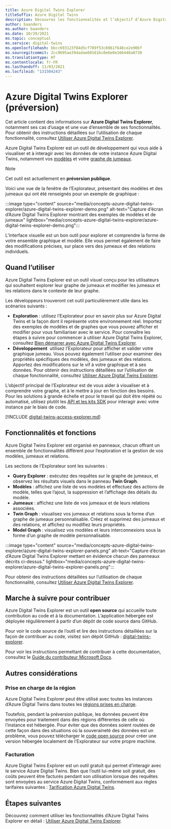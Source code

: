 ```yaml
---
title: Azure Digital Twins Explorer
titleSuffix: Azure Digital Twins
description: Découvrez les fonctionnalités et l’objectif d’Azure Digital Twins Explorer et quand il peut être utile pour visualiser des modèles numériques, des jumeaux et des graphiques.
author: baanders
ms.author: baanders
ms.date: 10/29/2021
ms.topic: conceptual
ms.service: digital-twins
ms.openlocfilehash: bbcc693123f84d5cf789f53c8961f648ce2e90bf
ms.sourcegitcommit: 2cc9695ae394adae60161bc0e6e0e166440a0730
ms.translationtype: HT
ms.contentlocale: fr-FR
ms.lasthandoff: 11/03/2021
ms.locfileid: "131504243"
---
```

# <a name="azure-digital-twins-explorer-preview"></a>Azure Digital Twins Explorer (préversion)

Cet article contient des informations sur **Azure Digital Twins Explorer**, notamment ses cas d’usage et une vue d’ensemble de ses fonctionnalités. Pour obtenir des instructions détaillées sur l’utilisation de chaque fonctionnalité, consultez [Utiliser Azure Digital Twins Explorer](how-to-use-azure-digital-twins-explorer.md).

Azure Digital Twins Explorer est un outil de développement qui vous aide à visualiser et à interagir avec les données de votre instance Azure Digital Twins, notamment vos [modèles](concepts-models.md) et votre [graphe de jumeaux](concepts-twins-graph.md). 

>[!NOTE]
>Cet outil est actuellement en **préversion publique**.

Voici une vue de la fenêtre de l’Explorateur, présentant des modèles et des jumeaux qui ont été renseignés pour un exemple de graphique :

:::image type="content" source="media/concepts-azure-digital-twins-explorer/azure-digital-twins-explorer-demo.png" alt-text="Capture d’écran d’Azure Digital Twins Explorer montrant des exemples de modèles et de jumeaux" lightbox="media/concepts-azure-digital-twins-explorer/azure-digital-twins-explorer-demo.png":::

L’interface visuelle est un bon outil pour explorer et comprendre la forme de votre ensemble graphique et modèle. Elle vous permet également de faire des modifications précises, sur place vers des jumeaux et des relations individuels.

## <a name="when-to-use"></a>Quand l’utiliser

Azure Digital Twins Explorer est un outil visuel conçu pour les utilisateurs qui souhaitent explorer leur graphe de jumeaux et modifier les jumeaux et les relations dans le contexte de leur graphe.

Les développeurs trouveront cet outil particulièrement utile dans les scénarios suivants :
* **Exploration** : utilisez l’Explorateur pour en savoir plus sur Azure Digital Twins et la façon dont il représente votre environnement réel. Importez des exemples de modèles et de graphes que vous pouvez afficher et modifier pour vous familiariser avec le service. Pour connaître les étapes à suivre pour commencer à utiliser Azure Digital Twins Explorer, consultez [Bien démarrer avec Azure Digital Twins Explorer](quickstart-azure-digital-twins-explorer.md).
* **Développement**  utilisez l’Explorateur pour afficher et valider votre graphique jumeau. Vous pouvez également l’utiliser pour examiner des propriétés spécifiques des modèles, des jumeaux et des relations. Apportez des modifications sur le vif à votre graphique et à ses données. Pour obtenir des instructions détaillées sur l’utilisation de chaque fonctionnalité, consultez [Utiliser Azure Digital Twins Explorer](how-to-use-azure-digital-twins-explorer.md). 

L’objectif principal de l’Explorateur est de vous aider à visualiser et à comprendre votre graphe, et à le mettre à jour en fonction des besoins. Pour les solutions à grande échelle et pour le travail qui doit être répété ou automatisé, utilisez plutôt les [API et les kits SDK](./concepts-apis-sdks.md) pour interagir avec votre instance par le biais de code.

[!INCLUDE [digital-twins-access-explorer.md](../../includes/digital-twins-access-explorer.md)]

## <a name="features-and-capabilities"></a>Fonctionnalités et fonctions

Azure Digital Twins Explorer est organisé en panneaux, chacun offrant un ensemble de fonctionnalités différent pour l’exploration et la gestion de vos modèles, jumeaux et relations.

Les sections de l’Explorateur sont les suivantes :
* **Query Explorer** : exécutez des requêtes sur le graphe de jumeaux, et observez les résultats visuels dans le panneau **Twin Graph**.
* **Modèles** : affichez une liste de vos modèles et effectuez des actions de modèle, telles que l’ajout, la suppression et l’affichage des détails du modèle.
* **Jumeaux** : affichez une liste de vos jumeaux et de leurs relations associées.
* **Twin Graph** : visualisez vos jumeaux et relations sous la forme d’un graphe de jumeaux personnalisable. Créez et supprimez des jumeaux et des relations, et affichez ou modifiez leurs propriétés.
* **Model Graph** : visualisez vos modèles et leurs interconnexions sous la forme d’un graphe de modèle personnalisable.

:::image type="content" source="media/concepts-azure-digital-twins-explorer/azure-digital-twins-explorer-panels.png" alt-text="Capture d’écran d’Azure Digital Twins Explorer mettant en évidence chacun des panneaux décrits ci-dessus." lightbox="media/concepts-azure-digital-twins-explorer/azure-digital-twins-explorer-panels.png":::

Pour obtenir des instructions détaillées sur l’utilisation de chaque fonctionnalité, consultez [Utiliser Azure Digital Twins Explorer](how-to-use-azure-digital-twins-explorer.md). 

## <a name="how-to-contribute"></a>Marche à suivre pour contribuer

Azure Digital Twins Explorer est un outil **open source** qui accueille toute contribution au code et à la documentation. L’application hébergée est déployée régulièrement à partir d’un dépôt de code source dans GitHub.

Pour voir le code source de l’outil et lire des instructions détaillées sur la façon de contribuer au code, visitez son dépôt GitHub : [digital-twins-explorer](https://github.com/Azure-Samples/digital-twins-explorer).

Pour voir les instructions permettant de contribuer à cette documentation, consultez le [Guide du contributeur Microsoft Docs](/contribute/).

## <a name="other-considerations"></a>Autres considérations

### <a name="region-support"></a>Prise en charge de la région

Azure Digital Twins Explorer peut être utilisé avec toutes les instances d’Azure Digital Twins dans toutes les [régions prises en charge](https://azure.microsoft.com/global-infrastructure/services/?products=digital-twins).

Toutefois, pendant la préversion publique, les données peuvent être envoyées pour traitement dans des régions différentes de celle où l’instance est hébergée. Pour éviter que des données soient routées de cette façon dans des situations où la souveraineté des données est un problème, vous pouvez télécharger le [code open source](#how-to-contribute) pour créer une version hébergée localement de l’Explorateur sur votre propre machine.

### <a name="billing"></a>Facturation

Azure Digital Twins Explorer est un outil gratuit qui permet d’interagir avec le service Azure Digital Twins. Bien que l’outil lui-même soit gratuit, des coûts peuvent être facturés pendant son utilisation lorsque des requêtes sont envoyées au service Azure Digital Twins, conformément aux règles tarifaires suivantes : [Tarification Azure Digital Twins](https://azure.microsoft.com/pricing/details/digital-twins/).

## <a name="next-steps"></a>Étapes suivantes 

Découvrez comment utiliser les fonctionnalités d’Azure Digital Twins Explorer en détail : [Utiliser Azure Digital Twins Explorer](how-to-use-azure-digital-twins-explorer.md).